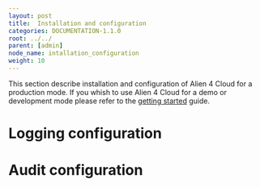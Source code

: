 ```yaml
---
layout: post
title:  Installation and configuration
categories: DOCUMENTATION-1.1.0
root: ../../
parent: [admin]
node_name: intallation_configuration
weight: 10
---
```


This section describe installation and configuration of Alien 4 Cloud for a production mode. If you whish to use Alien 4 Cloud for a demo or development mode please refer to the [getting started](#/documentation/1.1.0/getting_started/getting_started.html) guide.

# Logging configuration

# Audit configuration
